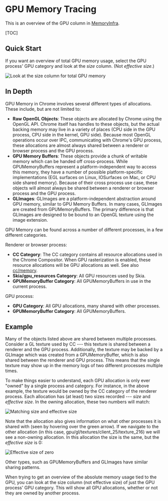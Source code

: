 # GPU Memory Tracing

This is an overview of the GPU column in [MemoryInfra][memory-infra].

[TOC]

## Quick Start

If you want an overview of total GPU memory usage, select the GPU process' GPU
category and look at the _size_ column. (Not _effective size_.)

![Look at the size column for total GPU memory][gpu-size-column]

[memory-infra]:    memory_infra.md
[gpu-size-column]: https://drive.google.com/uc?id=0Bx14iZPZRgb5bnpuZEJOR1FwNWs

## In Depth

GPU Memory in Chrome involves several different types of allocations. These
include, but are not limited to:

 * **Raw OpenGL Objects**: These objects are allocated by Chrome using the
   OpenGL API. Chrome itself has handles to these objects, but the actual
   backing memory may live in a variety of places (CPU side in the GPU process,
   CPU side in the kernel, GPU side). Because most OpenGL operations occur over
   IPC, communicating with Chrome's GPU process, these allocations are almost
   always shared between a renderer or browser process and the GPU process.
 * **GPU Memory Buffers**: These objects provide a chunk of writable memory
   which can be handed off cross-process. While GPUMemoryBuffers represent a
   platform-independent way to access this memory, they have a number of
   possible platform-specific implementations (EGL surfaces on Linux,
   IOSurfaces on Mac, or CPU side shared memory). Because of their cross
   process use case, these objects will almost always be shared between a
   renderer or browser process and the GPU process.
 * **GLImages**: GLImages are a platform-independent abstraction around GPU
   memory, similar to GPU Memory Buffers. In many cases, GLImages are created
   from GPUMemoryBuffers. The primary difference is that GLImages are designed
   to be bound to an OpenGL texture using the image extension.

GPU Memory can be found across a number of different processes, in a few
different categories.

Renderer or browser process:

 * **CC Category**: The CC category contains all resource allocations used in
   the Chrome Compositor. When GPU rasterization is enabled, these resource
   allocations will be GPU allocations as well. See also
   [cc/memory][cc-memory].
 * **Skia/gpu_resources Category**: All GPU resources used by Skia.
 * **GPUMemoryBuffer Category**: All GPUMemoryBuffers in use in the current
   process.

GPU process:

 * **GPU Category**: All GPU allocations, many shared with other processes.
 * **GPUMemoryBuffer Category**: All GPUMemoryBuffers.

## Example

Many of the objects listed above are shared between multiple processes.
Consider a GL texture used by CC --- this texture is shared between a renderer
and the GPU process. Additionally, the texture may be backed by a GLImage which
was created from a GPUMemoryBuffer, which is also shared between the renderer
and GPU process. This means that the single texture may show up in the memory
logs of two different processes multiple times.

To make things easier to understand, each GPU allocation is only ever "owned"
by a single process and category. For instance, in the above example, the
texture would be owned by the CC category of the renderer process. Each
allocation has (at least) two sizes recorded --- _size_ and _effective size_.
In the owning allocation, these two numbers will match:

![Matching size and effective size][owner-size]

Note that the allocation also gives information on what other processes it is
shared with (seen by hovering over the green arrow). If we navigate to the
other allocation (in this case, gpu/gl/textures/client_25/texture_216) we will
see a non-owning allocation. In this allocation the size is the same, but the
_effective size_ is 0:

![Effective size of zero][non-owner-size]

Other types, such as GPUMemoryBuffers and GLImages have similar sharing
patterns.

When trying to get an overview of the absolute memory usage tied to the GPU,
you can look at the size column (not effective size) of just the GPU process'
GPU category. This will show all GPU allocations, whether or not they are owned
by another process.

[cc-memory]:      /cc/memory.md
[owner-size]:     https://drive.google.com/uc?id=0Bx14iZPZRgb5ZVRROTExMmpkaTQ
[non-owner-size]: https://drive.google.com/uc?id=0Bx14iZPZRgb5SnNBYThUZVo0ajA
